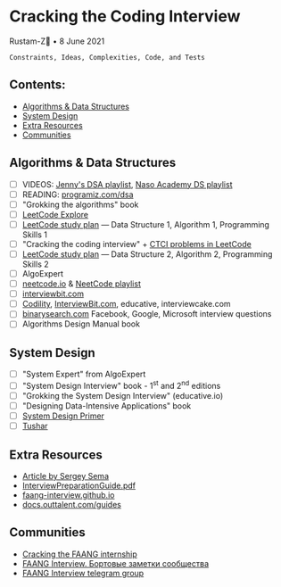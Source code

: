# Cracking the Coding Interview 

Rustam-Z🚀 • 8 June 2021

```
Constraints, Ideas, Complexities, Code, and Tests
```

## Contents:
- [Algorithms & Data Structures](#algorithms-&-data-structures)
- [System Design](#system-design)
- [Extra Resources](#extra-resources)
- [Communities](#communities)

## Algorithms & Data Structures
- [ ] VIDEOS: [Jenny's DSA playlist](https://www.youtube.com/playlist?list=PLdo5W4Nhv31bbKJzrsKfMpo_grxuLl8LU), [Naso Academy DS playlist](https://www.youtube.com/playlist?list=PLBlnK6fEyqRj9lld8sWIUNwlKfdUoPd1Y)
- [ ] READING: [programiz.com/dsa](https://www.programiz.com/dsa)
- [ ] "Grokking the algorithms" book
- [ ] [LeetCode Explore](https://leetcode.com/explore/)
- [ ] [LeetCode study plan](https://leetcode.com/study-plan/) — Data Structure 1, Algorithm 1, Programming Skills 1
- [ ] "Cracking the coding interview" + [CTCI problems in LeetCode](https://leetcode.com/discuss/general-discussion/1152824/cracking-the-coding-interview-6th-edition-in-leetcode)
- [ ] [LeetCode study plan](https://leetcode.com/study-plan/) — Data Structure 2, Algorithm 2, Programming Skills 2
- [ ] AlgoExpert
- [ ] [neetcode.io](https://neetcode.io/) & [NeetCode playlist](https://www.youtube.com/c/NeetCode/playlists)
- [ ] [interviewbit.com](https://www.interviewbit.com/courses/programming/)
- [ ] [Codility](https://app.codility.com/programmers/lessons/), [InterviewBit.com](http://InterviewBit.com), educative, interviewcake.com
- [ ] [binarysearch.com](https://binarysearch.com/problems) Facebook, Google, Microsoft interview questions
- [ ] Algorithms Design Manual book

## System Design
- [ ] "System Expert" from AlgoExpert
- [ ] "System Design Interview" book - 1<sup>st</sup> and 2<sup>nd</sup> editions
- [ ] "Grokking the System Design Interview" (educative.io)
- [ ] "Designing Data-Intensive Applications" book
- [ ] [System Design Primer](https://github.com/donnemartin/system-design-primer)
- [ ] [Tushar](https://www.youtube.com/user/tusharroy2525/playlists)

## Extra Resources
- [Article by Sergey Sema](https://dou.ua/lenta/articles/google-interview/)
- [InterviewPreparationGuide.pdf](http://larrr.com/wp-content/uploads/2016/10/InterviewPreparationGuide.pdf)
- [faang-interview.github.io](https://faang-interview.github.io/)
- [docs.outtalent.com/guides](https://docs.outtalent.com/guides)

## Communities
- [Cracking the FAANG internship](https://gist.github.com/kwojcicki/fe916e8a12dd2abea68d772d740daf29)
- [FAANG Interview. Бортовые заметки сообщества](https://docs.google.com/document/d/1RKzJA7UHj3UKMFxK4Bluy-gB7Sf2fk0mUlCPs76Z07k/edit#)
- [FAANG Interview telegram group](https://t.me/FaangInterview)
